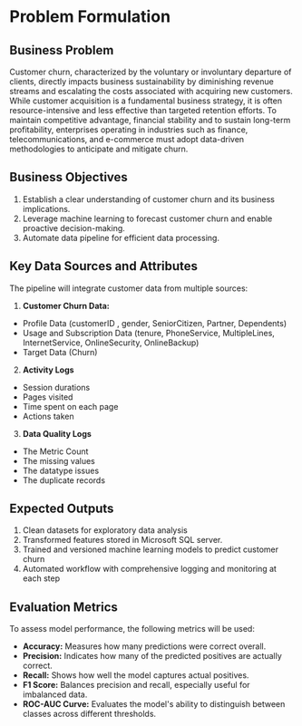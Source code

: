 # **Problem Formulation**

## **Business Problem**  
Customer churn, characterized by the voluntary or involuntary departure of clients, directly impacts business sustainability by diminishing revenue streams and escalating the costs associated with acquiring new customers. While customer acquisition is a fundamental business strategy, it is often resource-intensive and less effective than targeted retention efforts. To maintain competitive advantage, financial stability and to sustain long-term profitability, enterprises operating in industries such as finance, telecommunications, and e-commerce must adopt data-driven methodologies to anticipate and mitigate churn.  

## **Business Objectives**  
1. Establish a clear understanding of customer churn and its business implications.
2. Leverage machine learning to forecast customer churn and enable proactive decision-making.
3. Automate data pipeline for efficient data processing.  

## **Key Data Sources and Attributes**  
The pipeline will integrate customer data from multiple sources:
1. **Customer Churn Data:**
  - Profile Data (customerID , gender, SeniorCitizen, Partner, Dependents)
  - Usage and Subscription Data (tenure, PhoneService, MultipleLines, InternetService, OnlineSecurity, OnlineBackup)
  - Target Data (Churn)
2. **Activity Logs**
  - Session durations
  - Pages visited
  - Time spent on each page
  - Actions taken  
3. **Data Quality Logs**
  - The Metric Count
  - The missing values
  - The datatype issues
  - The duplicate records   

## **Expected Outputs**  
1.	Clean datasets for exploratory data analysis
2.	Transformed features stored in Microsoft SQL server.
3.	Trained and versioned machine learning models to predict customer churn
4.	Automated workflow with comprehensive logging and monitoring at each step  

## **Evaluation Metrics**  
To assess model performance, the following metrics will be used:  
  - **Accuracy:** Measures how many predictions were correct overall.
  - **Precision:** Indicates how many of the predicted positives are actually correct.
  - **Recall:** Shows how well the model captures actual positives.
  - **F1 Score:** Balances precision and recall, especially useful for imbalanced data.
  - **ROC-AUC Curve:** Evaluates the model's ability to distinguish between classes across different thresholds.
